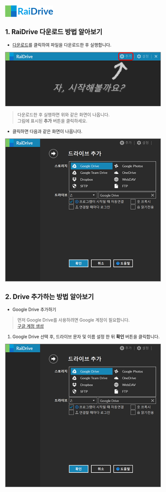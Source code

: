 ![logo](/logo.png?raw=true) <!--  --> 
                                                                                                                               
## 1. RaiDrive 다운로드 방법 알아보기  
- [다운로드](https://www.raidrive.com/ko/download)를 클릭하여 파일을 다운로드한 후 실행합니다.  

![main](/main.jpg?raw=true) 
 
> 다운로드한 후 실행하면 위와 같은 화면이 나옵니다.    
> 그림에 표시된 **추가** 버튼을 클릭하세요.   

- 클릭하면 다음과 같은 화면이 나옵니다.

![plus](/plus.PNG?raw=true)


## 2. Drive 추가하는 방법 알아보기

- Google Drive 추가하기

> 먼저 Google Drive를 사용하려면 Google 계정이 필요합니다.  
  [구글 계정 생성](https://www.google.com "Google")
  
  1. Google Drive 선택 후, 드라이브 문자 및 이름 설정 한 뒤 **확인** 버튼을 클릭합니다.
  
![plus](/plus.PNG?raw=true)

